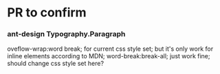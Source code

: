 # PR to confirm

### ant-design Typography.Paragraph
oveflow-wrap:word break; for current css style set; but it's only work for inline elements according to MDN;
word-break:break-all; just work fine; should change css style set here?
